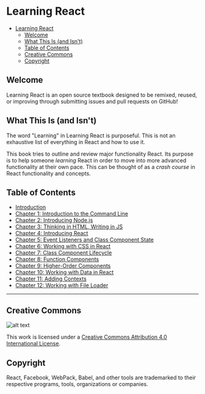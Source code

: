 # Learning React

- [Learning React](#learning-react)
  - [Welcome](#welcome)
  - [What This Is (and Isn't)](#what-this-is-and-isnt)
  - [Table of Contents](#table-of-contents)
  - [Creative Commons](#creative-commons)
  - [Copyright](#copyright)

## Welcome

Learning React is an open source textbook designed to be remixed, reused, or improving through submitting issues and pull requests on GitHub!

## What This Is (and Isn't)

The word "Learning" in Learning React is purposeful. This is not an exhaustive list of everything in React and how to use it.

This book tries to outline and review major functionality React. Its purpose is to help someone *learning* React in order to move into more advanced functionality at their own pace. This can be thought of as a *crash course* in React functionality and concepts.

## Table of Contents

- [Introduction](introduction/index.md)
- [Chapter 1: Introduction to the Command Line](chapter1/index.md)
- [Chapter 2: Introducing Node.js](chapter2/index.md)
- [Chapter 3: Thinking in HTML, Writing in JS](chapter4/index.md)
- [Chapter 4: Introducing React](chapter5/index.md)
- [Chapter 5: Event Listeners and Class Component State](chapter6/index.md)
- [Chapter 6: Working with CSS in React](chapter7/index.md)
- [Chapter 7: Class Component Lifecycle](chapter8/index.md)
- [Chapter 8: Function Components](chapter9/index.md)
- [Chapter 9: Higher-Order Components](chapter10/index.md)
- [Chapter 10: Working with Data in React](chapter11/index.md)
- [Chapter 11: Adding Contexts](chapter12/index.md)
- [Chapter 12: Working with File Loader](chapter13/index.md)

---

## Creative Commons

![alt text](https://i.creativecommons.org/l/by/4.0/88x31.png "Creative Commons License")

This work is licensed under a [Creative Commons Attribution 4.0 International License](http://creativecommons.org/licenses/by/4.0/).

## Copyright

React, Facebook, WebPack, Babel, and other tools are trademarked to their respective programs, tools, organizations or companies.
